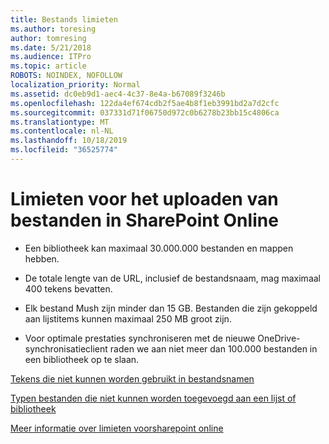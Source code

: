 ```yaml
---
title: Bestands limieten
ms.author: toresing
author: tomresing
ms.date: 5/21/2018
ms.audience: ITPro
ms.topic: article
ROBOTS: NOINDEX, NOFOLLOW
localization_priority: Normal
ms.assetid: dc0eb9d1-aec4-4c37-8e4a-b67089f3246b
ms.openlocfilehash: 122da4ef674cdb2f5ae4b8f1eb3991bd2a7d2cfc
ms.sourcegitcommit: 037331d71f06750d972c0b6278b23bb15c4806ca
ms.translationtype: MT
ms.contentlocale: nl-NL
ms.lasthandoff: 10/18/2019
ms.locfileid: "36525774"
---
```

# <a name="file-upload-limits-in-sharepoint-online"></a>Limieten voor het uploaden van bestanden in SharePoint Online

- Een bibliotheek kan maximaal 30.000.000 bestanden en mappen hebben.
    
- De totale lengte van de URL, inclusief de bestandsnaam, mag maximaal 400 tekens bevatten.
    
- Elk bestand Mush zijn minder dan 15 GB. Bestanden die zijn gekoppeld aan lijstitems kunnen maximaal 250 MB groot zijn.
    
- Voor optimale prestaties synchroniseren met de nieuwe OneDrive-synchronisatieclient raden we aan niet meer dan 100.000 bestanden in een bibliotheek op te slaan. 
    
[Tekens die niet kunnen worden gebruikt in bestandsnamen](https://go.microsoft.com/fwlink/?linkid=866430)
  
[Typen bestanden die niet kunnen worden toegevoegd aan een lijst of bibliotheek](https://go.microsoft.com/fwlink/?linkid=273757)
  
[Meer informatie over limieten voorsharepoint online](https://go.microsoft.com/fwlink/?linkid=271273)
  

